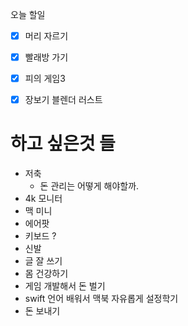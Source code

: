 
오늘 할일

- [x] 머리 자르기
- [x] 빨래방 가기
- [x] 피의 게임3
- [x] 장보기 
블렌더
러스트



# 하고 싶은것 들 

- 저축 
    -  돈 관리는 어떻게 해야할까.
- 4k 모니터
- 맥 미니
- 에어팟
- 키보드 ?
- 신발
- 글 잘 쓰기
- 몸 건강하기
- 게임 개발해서 돈 벌기
- swift 언어 배워서 맥북 자유롭게 설정학기 
- 돈 보내기 

